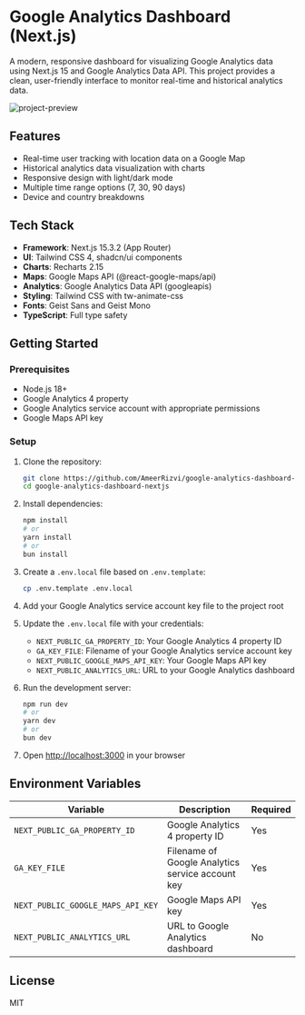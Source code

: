 # Google Analytics Dashboard (Next.js)

A modern, responsive dashboard for visualizing Google Analytics data using Next.js 15 and Google Analytics Data API. This project provides a clean, user-friendly interface to monitor real-time and historical analytics data.

![project-preview](https://github.com/user-attachments/assets/3a32be96-8275-4532-a520-cef883d4b3e9)

## Features

- Real-time user tracking with location data on a Google Map
- Historical analytics data visualization with charts
- Responsive design with light/dark mode
- Multiple time range options (7, 30, 90 days)
- Device and country breakdowns

## Tech Stack

- **Framework**: Next.js 15.3.2 (App Router)
- **UI**: Tailwind CSS 4, shadcn/ui components
- **Charts**: Recharts 2.15
- **Maps**: Google Maps API (@react-google-maps/api)
- **Analytics**: Google Analytics Data API (googleapis)
- **Styling**: Tailwind CSS with tw-animate-css
- **Fonts**: Geist Sans and Geist Mono
- **TypeScript**: Full type safety

## Getting Started

### Prerequisites

- Node.js 18+
- Google Analytics 4 property
- Google Analytics service account with appropriate permissions
- Google Maps API key

### Setup

1. Clone the repository:

   ```bash
   git clone https://github.com/AmeerRizvi/google-analytics-dashboard-nextjs.git
   cd google-analytics-dashboard-nextjs
   ```

2. Install dependencies:

   ```bash
   npm install
   # or
   yarn install
   # or
   bun install
   ```

3. Create a `.env.local` file based on `.env.template`:

   ```bash
   cp .env.template .env.local
   ```

4. Add your Google Analytics service account key file to the project root

5. Update the `.env.local` file with your credentials:

   - `NEXT_PUBLIC_GA_PROPERTY_ID`: Your Google Analytics 4 property ID
   - `GA_KEY_FILE`: Filename of your Google Analytics service account key
   - `NEXT_PUBLIC_GOOGLE_MAPS_API_KEY`: Your Google Maps API key
   - `NEXT_PUBLIC_ANALYTICS_URL`: URL to your Google Analytics dashboard

6. Run the development server:

   ```bash
   npm run dev
   # or
   yarn dev
   # or
   bun dev
   ```

7. Open [http://localhost:3000](http://localhost:3000) in your browser

## Environment Variables

| Variable                          | Description                                      | Required |
| --------------------------------- | ------------------------------------------------ | -------- |
| `NEXT_PUBLIC_GA_PROPERTY_ID`      | Google Analytics 4 property ID                   | Yes      |
| `GA_KEY_FILE`                     | Filename of Google Analytics service account key | Yes      |
| `NEXT_PUBLIC_GOOGLE_MAPS_API_KEY` | Google Maps API key                              | Yes      |
| `NEXT_PUBLIC_ANALYTICS_URL`       | URL to Google Analytics dashboard                | No       |

## License

MIT
